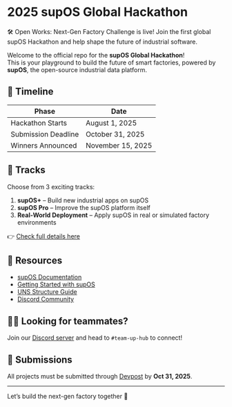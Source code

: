 # 2025 supOS Global Hackathon
🛠️ Open Works: Next-Gen Factory Challenge is live! Join the first global supOS Hackathon and help shape the future of industrial software.

Welcome to the official repo for the **supOS Global Hackathon**!  
This is your playground to build the future of smart factories, powered by **supOS**, the open-source industrial data platform.

## 📅 Timeline

| Phase | Date |
|-------|------|
| Hackathon Starts | August 1, 2025 |
| Submission Deadline | October 31, 2025 |
| Winners Announced | November 15, 2025 |

## 🧩 Tracks

Choose from 3 exciting tracks:

1. **supOS+** – Build new industrial apps on supOS  
2. **supOS Pro** – Improve the supOS platform itself  
3. **Real-World Deployment** – Apply supOS in real or simulated factory environments

👉 [Check full details here](https://supos.ai/hackathon)

## 🧠 Resources

- [supOS Documentation](https://supos.ai/docs)
- [Getting Started with supOS](#)
- [UNS Structure Guide](#)
- [Discord Community](https://discord.gg/K92gcRWabU)

## 🙋‍♂️ Looking for teammates?

Join our [Discord server](https://discord.gg/K92gcRWabU) and head to `#team-up-hub` to connect!

## 📨 Submissions

All projects must be submitted through [Devpost](https://supos.devpost.com) by **Oct 31, 2025**.

---

Let’s build the next-gen factory together 💪
